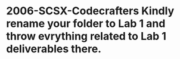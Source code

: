 # 2006-SCSX-Codecrafters Kindly rename your folder to Lab 1 and throw evrything related to Lab 1 deliverables there.
